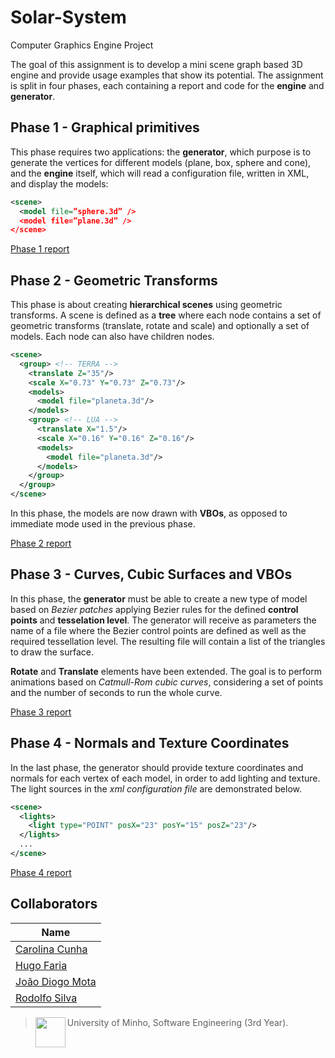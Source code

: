 # Solar-System
Computer Graphics Engine Project

The goal of this assignment is to develop a mini scene graph based 3D engine and provide usage examples that show its potential. The assignment is split in four phases, each containing a report and code for the __engine__ and __generator__.

## Phase 1 - Graphical primitives

This phase requires two applications: the __generator__, which purpose is to generate the vertices for different models (plane, box, sphere and cone), and the __engine__ itself, which will read a configuration file, written in XML, and display the models: 

```xml
<scene>
  <model file=”sphere.3d” />
  <model file=”plane.3d” />
</scene>
```

[Phase 1 report](https://github.com/13caroline/Solar-System/blob/master/Fase1/relat%C3%B3rio.pdf)

##  Phase 2 - Geometric Transforms 

This phase is about creating __hierarchical scenes__ using geometric transforms. A scene is defined as a __tree__ where each node contains a set of geometric transforms (translate, rotate and scale) and optionally a set of models. Each node can also have children nodes.

```xml
<scene>
  <group> <!-- TERRA -->
    <translate Z="35"/>
    <scale X="0.73" Y="0.73" Z="0.73"/>
    <models>
      <model file="planeta.3d"/>
    </models>
    <group> <!-- LUA -->
      <translate X="1.5"/>
      <scale X="0.16" Y="0.16" Z="0.16"/>
      <models>
        <model file="planeta.3d"/>
      </models>
    </group>
  </group>
</scene>
```

In this phase, the models are now drawn with **VBOs**, as opposed to immediate mode used in the previous phase.

[Phase 2 report](https://github.com/13caroline/Solar-System/blob/master/Fase2/relat%C3%B3rio.pdf)

## Phase 3 - Curves, Cubic Surfaces and VBOs

In this phase, the __generator__ must be able to create a new type of model based on _Bezier patches_ applying Bezier rules for the defined **control points** and **tesselation level**. The generator will receive as parameters the name of a file where the Bezier control points are defined as well as the required tessellation level. The resulting file will contain a list of the triangles to draw the surface.

**Rotate** and **Translate** elements have been extended. The goal is to perform animations based on _Catmull-Rom cubic curves_, considering a set of points and the number of seconds to run the whole curve. 

[Phase 3 report](https://github.com/13caroline/Solar-System/blob/master/Fase3/relat%C3%B3rio.pdf)

## Phase 4 - Normals and Texture Coordinates

In the last phase, the generator should provide texture coordinates and normals for each vertex of each model, in order to add lighting and texture. 
The light sources in the _xml configuration file_ are demonstrated below.

```xml
<scene>
  <lights>
    <light type="POINT" posX="23" posY="15" posZ="23"/>
  </lights>
  ...
</scene>
```

[Phase 4 report](https://github.com/13caroline/Solar-System/blob/master/Fase4/relat%C3%B3rio.pdf)

## Collaborators

| Name            	|
|-----------------	|
| [Carolina Cunha](https://github.com/13caroline)  	|
| [Hugo Faria](https://github.com/KHiro13)      	|
| [João Diogo Mota](https://github.com/JoaoDiogoMota) 	|
| [Rodolfo Silva](https://github.com/Th0l)   	|

> <img src="https://seeklogo.com/images/U/Universidade_do_Minho-logo-CB2F98451C-seeklogo.com.png" align="left" height="48" width="48" > University of Minho, Software Engineering (3rd Year).

